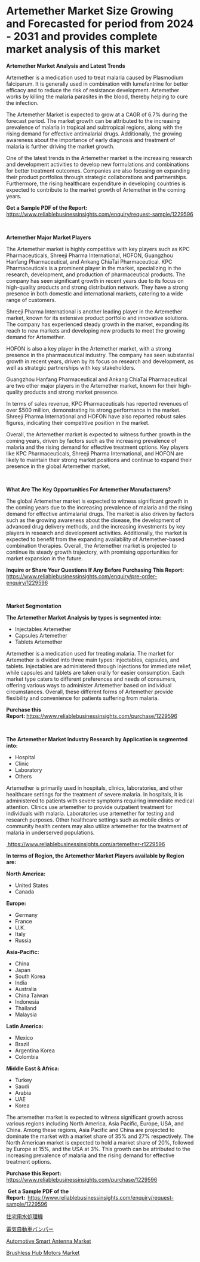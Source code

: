 <p><h1>Artemether Market Size Growing and Forecasted for period from 2024 - 2031 and provides complete market analysis of this market</h1></p><p><strong>Artemether Market Analysis and Latest Trends</strong></p>
<p><p>Artemether is a medication used to treat malaria caused by Plasmodium falciparum. It is generally used in combination with lumefantrine for better efficacy and to reduce the risk of resistance development. Artemether works by killing the malaria parasites in the blood, thereby helping to cure the infection.</p><p>The Artemether Market is expected to grow at a CAGR of 6.7% during the forecast period. The market growth can be attributed to the increasing prevalence of malaria in tropical and subtropical regions, along with the rising demand for effective antimalarial drugs. Additionally, the growing awareness about the importance of early diagnosis and treatment of malaria is further driving the market growth.</p><p>One of the latest trends in the Artemether market is the increasing research and development activities to develop new formulations and combinations for better treatment outcomes. Companies are also focusing on expanding their product portfolios through strategic collaborations and partnerships. Furthermore, the rising healthcare expenditure in developing countries is expected to contribute to the market growth of Artemether in the coming years.</p></p>
<p><strong>Get a Sample PDF of the Report:&nbsp;</strong> <a href="https://www.reliablebusinessinsights.com/enquiry/request-sample/1229596">https://www.reliablebusinessinsights.com/enquiry/request-sample/1229596</a></p>
<p>&nbsp;</p>
<p><strong>Artemether Major Market Players</strong></p>
<p><p>The Artemether market is highly competitive with key players such as KPC Pharmaceuticals, Shreeji Pharma International, HOFON, Guangzhou Hanfang Pharmaceutical, and Ankang ChiaTai Pharmaceutical. KPC Pharmaceuticals is a prominent player in the market, specializing in the research, development, and production of pharmaceutical products. The company has seen significant growth in recent years due to its focus on high-quality products and strong distribution network. They have a strong presence in both domestic and international markets, catering to a wide range of customers.</p><p>Shreeji Pharma International is another leading player in the Artemether market, known for its extensive product portfolio and innovative solutions. The company has experienced steady growth in the market, expanding its reach to new markets and developing new products to meet the growing demand for Artemether.</p><p>HOFON is also a key player in the Artemether market, with a strong presence in the pharmaceutical industry. The company has seen substantial growth in recent years, driven by its focus on research and development, as well as strategic partnerships with key stakeholders.</p><p>Guangzhou Hanfang Pharmaceutical and Ankang ChiaTai Pharmaceutical are two other major players in the Artemether market, known for their high-quality products and strong market presence.</p><p>In terms of sales revenue, KPC Pharmaceuticals has reported revenues of over $500 million, demonstrating its strong performance in the market. Shreeji Pharma International and HOFON have also reported robust sales figures, indicating their competitive position in the market.</p><p>Overall, the Artemether market is expected to witness further growth in the coming years, driven by factors such as the increasing prevalence of malaria and the rising demand for effective treatment options. Key players like KPC Pharmaceuticals, Shreeji Pharma International, and HOFON are likely to maintain their strong market positions and continue to expand their presence in the global Artemether market.</p></p>
<p>&nbsp;</p>
<p><strong>What Are The Key Opportunities For Artemether Manufacturers?</strong></p>
<p><p>The global Artemether market is expected to witness significant growth in the coming years due to the increasing prevalence of malaria and the rising demand for effective antimalarial drugs. The market is also driven by factors such as the growing awareness about the disease, the development of advanced drug delivery methods, and the increasing investments by key players in research and development activities. Additionally, the market is expected to benefit from the expanding availability of Artemether-based combination therapies. Overall, the Artemether market is projected to continue its steady growth trajectory, with promising opportunities for market expansion in the future.</p></p>
<p><strong>Inquire or Share Your Questions If Any Before Purchasing This Report:</strong> <a href="https://www.reliablebusinessinsights.com/enquiry/pre-order-enquiry/1229596">https://www.reliablebusinessinsights.com/enquiry/pre-order-enquiry/1229596</a></p>
<p>&nbsp;</p>
<p><strong>Market Segmentation</strong></p>
<p><strong>The Artemether Market Analysis by types is segmented into:</strong></p>
<p><ul><li>Injectables Artemether</li><li>Capsules Artemether</li><li>Tablets Artemether</li></ul></p>
<p><p>Artemether is a medication used for treating malaria. The market for Artemether is divided into three main types: injectables, capsules, and tablets. Injectables are administered through injections for immediate relief, while capsules and tablets are taken orally for easier consumption. Each market type caters to different preferences and needs of consumers, offering various ways to administer Artemether based on individual circumstances. Overall, these different forms of Artemether provide flexibility and convenience for patients suffering from malaria.</p></p>
<p><strong>Purchase this Report:&nbsp;</strong><a href="https://www.reliablebusinessinsights.com/purchase/1229596">https://www.reliablebusinessinsights.com/purchase/1229596</a></p>
<p>&nbsp;</p>
<p><strong>The Artemether Market Industry Research by Application is segmented into:</strong></p>
<p><ul><li>Hospital</li><li>Clinic</li><li>Laboratory</li><li>Others</li></ul></p>
<p><p>Artemether is primarily used in hospitals, clinics, laboratories, and other healthcare settings for the treatment of severe malaria. In hospitals, it is administered to patients with severe symptoms requiring immediate medical attention. Clinics use artemether to provide outpatient treatment for individuals with malaria. Laboratories use artemether for testing and research purposes. Other healthcare settings such as mobile clinics or community health centers may also utilize artemether for the treatment of malaria in underserved populations.</p></p>
<p><a href="https://www.reliablebusinessinsights.com/artemether-r1229596">&nbsp;https://www.reliablebusinessinsights.com/artemether-r1229596</a></p>
<p><strong>In terms of Region, the Artemether Market Players available by Region are:</strong></p>
<p>
    <p> <strong> North America: </strong>
        <ul>
            <li>United States</li>
            <li>Canada</li>
        </ul>
        </p> 
    <p> <strong> Europe: </strong>
        <ul>
            <li>Germany</li>
            <li>France</li>
            <li>U.K.</li>
            <li>Italy</li>
            <li>Russia</li>
        </ul>
        </p> 
    <p> <strong> Asia-Pacific: </strong>
        <ul>
            <li>China</li>
            <li>Japan</li>
            <li>South Korea</li>
            <li>India</li>
            <li>Australia</li>
            <li>China Taiwan</li>
            <li>Indonesia</li>
            <li>Thailand</li>
            <li>Malaysia</li>
        </ul>
        </p> 
    <p> <strong> Latin America: </strong>
        <ul>
            <li>Mexico</li>
            <li>Brazil</li>
            <li>Argentina Korea</li>
            <li>Colombia</li>
        </ul>
        </p> 
    <p> <strong> Middle East & Africa: </strong>
        <ul>
            <li>Turkey</li>
            <li>Saudi</li>
            <li>Arabia</li>
            <li>UAE</li>
            <li>Korea</li>
        </ul>
    </p>
    </p>
<p><p>The artemether market is expected to witness significant growth across various regions including North America, Asia Pacific, Europe, USA, and China. Among these regions, Asia Pacific and China are projected to dominate the market with a market share of 35% and 27% respectively. The North American market is expected to hold a market share of 20%, followed by Europe at 15%, and the USA at 3%. This growth can be attributed to the increasing prevalence of malaria and the rising demand for effective treatment options.</p></p>
<p><strong>Purchase this Report: </strong><a href="https://www.reliablebusinessinsights.com/purchase/1229596">https://www.reliablebusinessinsights.com/purchase/1229596</a></p>
<p>&nbsp;<strong>Get a Sample PDF of the Report:&nbsp;&nbsp;</strong><a href="https://www.reliablebusinessinsights.com/enquiry/request-sample/1229596">https://www.reliablebusinessinsights.com/enquiry/request-sample/1229596</a></p>
<p><strong></strong></p>
<p><p><a href="https://github.com/alyle7648/Market-Research-Report-List-2/blob/main/6735370178113.md">住宅用水処理機</a></p><p><a href="https://github.com/leigh4852023/Market-Research-Report-List-2/blob/main/6717937178114.md">電気自動車バンパー</a></p><p><a href="https://github.com/kufem1/Market-Research-Report-List-3/blob/main/automotive-smart-antenna-market.md">Automotive Smart Antenna Market</a></p><p><a href="https://github.com/singletonthaxterkelliehr2df/Market-Research-Report-List-3/blob/main/brushless-hub-motors-market.md">Brushless Hub Motors Market</a></p></p>